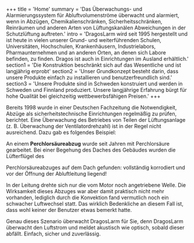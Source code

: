 +++
title = 'Home'
summary = 'Das Überwachungs- und Alarmierungssystem für Abluftvolumenströme überwacht und alarmiert, wenn in Abzügen, Chemikalienschränken, Sicherheitsschränken, Reinräumen und anderen Arten von Lüftungskanälen Abweichungen in der Schutzlüftung auftreten.'
intro = 'DragosLarm wird seit 1995 hergestellt und ist heute in vielen unserer Grund- und weiterführenden Schulen, Universitäten, Hochschulen, Krankenhäusern, Industrielabors, Pharmaunternehmen und an anderen Orten, an denen sich Labore befinden, zu finden. Dragos ist auch in Einrichtungen im Ausland erhältlich.'
section1 = 'Die Konstruktion beschränkt sich auf das Wesentliche und ist langjährig erprobt'
section2 = 'Unser Grundkonzept besteht darin, dass unsere Produkte einfach zu installieren und benutzerfreundlich sind.'
section3 = 'Unsere Produkte sind in Schweden konstruiert und werden in Schweden und Finnland produziert. Unsere langjährige Erfahrung bürgt für hohe Qualität bei gleichzeitig wettbewerbsfähigen Preisen.'
+++

Bereits 1998 wurde in einer Deutschen Fachzeitung die Notwendigkeit, Abzüge als sicherheitstechnische Einrichtungen regelmäßig zu prüfen, berichtet.
Eine Überwachung des Betriebes von Teilen der Lüftungsanlage (z. B. Überwachung der Ventilatordrehzahl) ist in der Regel nicht ausreichend.
Dazu gab es folgendes Beispiel:

An einem **Perchlorsäureabzug** wurde seit Jahren mit Perchlorsäure gearbeitet. Bei einer Begehung des Daches des Gebäudes wurden die Lüfterflügel des

Perchlorsäureabzuges auf dem Dach gefunden: vollständig korrodiert und vor der Öffnung der Abluftleitung liegend!

In der Leitung drehte sich nur die vom Motor noch angetriebene Welle. Die Wirksamkeit dieses Abzuges war aber damit praktisch nicht mehr vorhanden, lediglich durch die Konvektion fand vermutlich noch ein schwacher Luftwechsel statt. Das wirklich Bedenkliche an diesem Fall ist, dass wohl keiner der Benutzer etwas bemerkt hatte.

Genau dieses Szenario überwacht DragosLarm für Sie, denn DragosLarm überwacht den Luftstrom und meldet akustisch wie optisch, sobald dieser abfällt. Einfach, sicher und zuverlässig.
